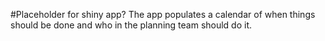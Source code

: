#Placeholder for shiny app?
The app populates a calendar of when things should be done and who in the planning team should do it. 